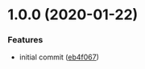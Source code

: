 # 1.0.0 (2020-01-22)


### Features

* initial commit ([eb4f067](https://github.com/rocketbase-io/rollup-plugin-exec/commit/eb4f067a591fa5bc73d13bff730106fd0b0273ba))
